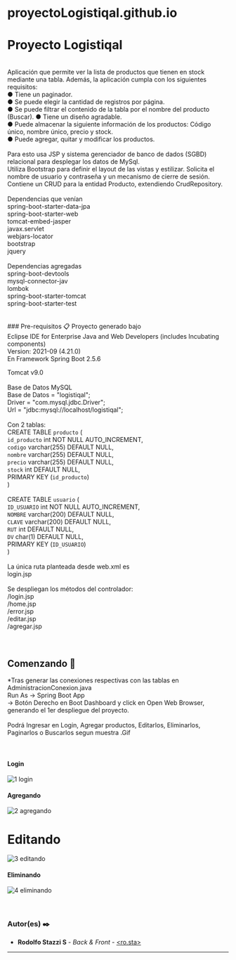 # proyectoLogistiqal.github.io

# Proyecto Logistiqal<br>
<br>
Aplicación que permite ver la lista de productos que tienen en stock mediante una tabla. Además, la aplicación cumpla con los siguientes requisitos: <br>
● Tiene un paginador. <br>
● Se puede elegir la cantidad de registros por página. <br>
● Se puede filtrar el contenido de la tabla por el nombre del producto (Buscar). ● Tiene un diseño agradable. <br>
● Puede almacenar la siguiente información de los productos: Código único, nombre único, precio y stock. <br>
● Puede agregar, quitar y modificar los productos. <br>
<br>
Para esto usa JSP y sistema gerenciador de banco de dados (SGBD) relacional para desplegar los datos de MySql.<br>
Utiliza Bootstrap para definir el layout de las vistas y estilizar. Solicita el nombre de usuario y contraseña y un mecanismo de cierre de sesión.<br>
Contiene un CRUD para la entidad Producto, extendiendo CrudRepository. <br>
<br>
Dependencias que venían<br>
spring-boot-starter-data-jpa<br>
spring-boot-starter-web<br>
tomcat-embed-jasper<br>
javax.servlet<br>
webjars-locator<br>
bootstrap<br>
jquery<br>
<br>
Dependencias agregadas<br>
spring-boot-devtools<br>
mysql-connector-jav<br>
lombok<br>
spring-boot-starter-tomcat<br>
spring-boot-starter-test<br>
<br>
<br>
### Pre-requisitos 📋
Proyecto generado bajo <br>
Eclipse IDE for Enterprise Java and Web Developers (includes Incubating components)<br>
Version: 2021-09 (4.21.0)<br>
En Framework Spring Boot 2.5.6<br>

Tomcat v9.0<br>
<br>
Base de Datos MySQL<br>
Base de Datos = "logistiqal";<br>
Driver = "com.mysql.jdbc.Driver";<br>
Url = "jdbc:mysql://localhost/logistiqal";<br>
<br>
Con 2 tablas:<br>
CREATE TABLE `producto` (<br>
  `id_producto` int NOT NULL AUTO_INCREMENT,<br>
  `codigo` varchar(255) DEFAULT NULL,<br>
  `nombre` varchar(255) DEFAULT NULL,<br>
  `precio` varchar(255) DEFAULT NULL,<br>
  `stock` int DEFAULT NULL,<br>
  PRIMARY KEY (`id_producto`)<br>
) <br>
<br>
CREATE TABLE `usuario` (<br>
  `ID_USUARIO` int NOT NULL AUTO_INCREMENT,<br>
  `NOMBRE` varchar(200) DEFAULT NULL,<br>
  `CLAVE` varchar(200) DEFAULT NULL,<br>
  `RUT` int DEFAULT NULL,<br>
  `DV` char(1) DEFAULT NULL,<br>
  PRIMARY KEY (`ID_USUARIO`)<br>
) <br>
<br>
La única ruta planteada desde web.xml es <br>   <welcome-file>login.jsp</welcome-file><br>
<br>
Se despliegan los métodos del controlador:<br>
/login.jsp<br>
/home.jsp<br>
/error.jsp<br>
/editar.jsp<br>
/agregar.jsp<br>
<br>
<br>
## Comenzando 🚀  <br>

*Tras generar las conexiones respectivas con las tablas en AdministracionConexion.java<br>
Run As -> Spring Boot App<br>
-> Botón Derecho en Boot Dashboard y click en Open Web Browser, generando el 1er despliegue del proyecto.<br>
<br>
Podrá Ingresar en Login, Agregar productos, Editarlos, Eliminarlos, Paginarlos o Buscarlos segun muestra .Gif<br>
<br>
<br>
#### Login<br>
![1  login](https://user-images.githubusercontent.com/88750836/143794188-de92ca09-c03f-4575-a18d-a23e2b83d19f.gif)<br>
#### Agregando<br>
![2  agregando](https://user-images.githubusercontent.com/88750836/143794214-4960c13d-5a87-4d05-8688-76a41296dfff.gif)<br>
# Editando<br>
![3  editando](https://user-images.githubusercontent.com/88750836/143794241-4063a06f-557a-41c5-bfa7-fe2aaf5dedfa.gif)<br>
#### Eliminando<br>
![4  eliminando](https://user-images.githubusercontent.com/88750836/143794427-c61d8ccb-12b7-420b-8895-bf06231e11c7.gif)<br>
<br>
<br>
### Autor(es) ✒️

* **Rodolfo Stazzi S** - *Back & Front* - [<ro.sta>](https://github.com/RodStazzi)

---
